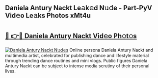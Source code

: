 ## Daniela Antury Nackt Le𝚊k𝚎d N𝚞𝚍e - Part-PyV Vid𝚎o Le𝚊ks Photos xMt4u

# <h2><a href="http://fb066c3.evod.top/?m=Daniela+Antury+Nackt">🔗 👉🔴 Daniela Antury Nackt Vid𝚎o Ph𝚘t𝚘s</a></h2>

[![Daniela Antury Nackt N𝚞d𝚎s](https://i.imgur.com/8V9OHl7.gif)](http://fb066c3.evod.top/?m=Daniela+Antury+Nackt)
Online persona Daniela Antury Nackt and multimedia artist, celebrated for publishing dance and lifestyle material through trending dance routines and mini vlogs. Public figures Daniela Antury Nackt can be subject to intense media scrutiny of their personal lives. 
